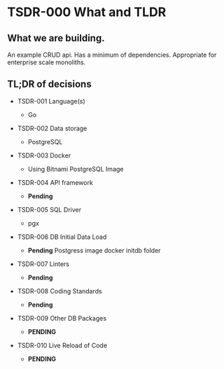 # TSDR-000 What and TLDR

## What we are building.

An example CRUD api. Has a minimum of dependencies. Appropriate for enterprise scale monoliths. 

## TL;DR of decisions

- TSDR-001 Language(s)
  - Go
- TSDR-002 Data storage
  - PostgreSQL
- TSDR-003 Docker
  - Using Bitnami PostgreSQL Image
- TSDR-004 API framework
  - **Pending**
- TSDR-005 SQL Driver
  - pgx
- TSDR-006 DB Initial Data Load
  - **Pending** Postgress image docker initdb folder 
- TSDR-007 Linters
  - **Pending**
- TSDR-008 Coding Standards
  - **Pending**

- TSDR-009 Other DB Packages
  - **PENDING**
- TSDR-010 Live Reload of Code
  - **PENDING**

